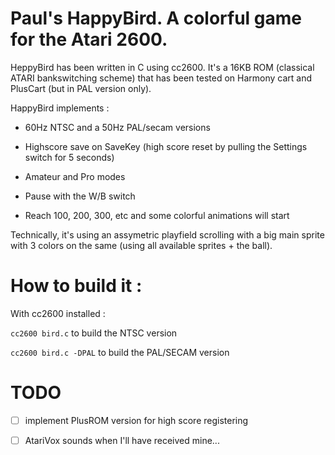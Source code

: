 # Paul's HappyBird. A colorful game for the Atari 2600.

HeppyBird has been written in C using cc2600. 
It's a 16KB ROM (classical ATARI bankswitching scheme) that has been
tested on Harmony cart and PlusCart (but in PAL version only). 

HappyBird implements :

- 60Hz NTSC and a 50Hz PAL/secam versions

- Highscore save on SaveKey (high score reset by pulling the Settings switch for 5 seconds)

- Amateur and Pro modes

- Pause with the W/B switch 

- Reach 100, 200, 300, etc and some colorful animations will start

Technically, it's using an assymetric playfield scrolling with a big main sprite with 3 colors
on the same (using all available sprites + the ball).

# How to build it :

With cc2600 installed :

`cc2600 bird.c` to build the NTSC version

`cc2600 bird.c -DPAL` to build the PAL/SECAM version

# TODO

- [ ] implement PlusROM version for high score registering

- [ ] AtariVox sounds when I'll have received mine...
